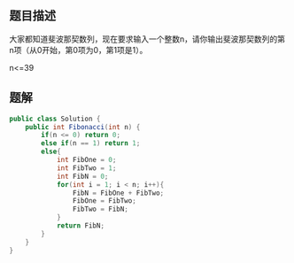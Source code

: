 ## 题目描述

大家都知道斐波那契数列，现在要求输入一个整数n，请你输出斐波那契数列的第n项（从0开始，第0项为0，第1项是1）。

n<=39

## 题解

```java
public class Solution {
    public int Fibonacci(int n) {
        if(n <= 0) return 0;
        else if(n == 1) return 1; 
        else{
            int FibOne = 0;
            int FibTwo = 1;
            int FibN = 0;
            for(int i = 1; i < n; i++){
                FibN = FibOne + FibTwo;
                FibOne = FibTwo;
                FibTwo = FibN;
            }
            return FibN;
        }
    }
}
```


